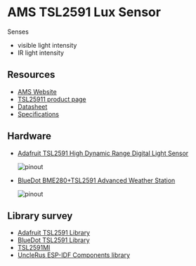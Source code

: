 # AMS TSL2591 Lux Sensor

Senses

- visible light intensity
- IR light intensity


## Resources

- [AMS Website](https://ams.com)
- [TSL25911 product page](https://ams.com/en/tsl25911)
- [Datasheet](https://ams.com/documents/20143/36005/TSL2591_DS000338_6-00.pdf)
- [Specifications](https://ams.com/en/tsl25911#tab/documents)


## Hardware

- [Adafruit TSL2591 High Dynamic Range Digital Light Sensor](https://learn.adafruit.com/adafruit-tsl2591)

  ![pinout](https://cdn-shop.adafruit.com/970x728/1980-07.jpg)

- [BlueDot BME280+TSL2591 Advanced Weather Station](https://www.bluedot.space/products/bme280-tsl2591/)

  ![pinout](https://image.jimcdn.com/app/cms/image/transf/dimension=697x10000:format=png/path/s9044904ce8b43c5c/image/ic78b28bd0a4d9113/version/1525169534/i2c-wiring-for-bme280-tsl2591-board.png)

  

## Library survey

- [Adafruit TSL2591 Library](https://github.com/adafruit/Adafruit_TSL2591_Library)
- [BlueDot TSL2591 Library](https://github.com/BlueDot-Arduino/BlueDot_BME280_TSL2591)
- [TSL2591MI](https://bitbucket.org/christandlg/tsl2591mi/src/master/)
- [UncleRus ESP-IDF Components library](https://github.com/UncleRus/esp-idf-lib)
